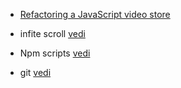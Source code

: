* [Refactoring a JavaScript video store](https://www.martinfowler.com/articles/refactoring-video-store-js/)

* infite scroll [vedi](https://github.com/camwiegert/in-view)

* Npm scripts [vedi](https://egghead.io/courses/how-to-use-npm-scripts-as-your-build-tool)

* git [vedi](https://egghead.io/courses/practical-git-for-everyday-professional-use)

